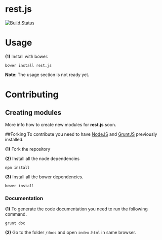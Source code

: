 rest.js
===========
[![Build Status](https://travis-ci.org/TrueRest/rest-facotry.js.svg?branch=master)](https://travis-ci.org/TrueRest/rest-facotry.js)


# Usage

**(1)** Install with bower.
```
bower install rest.js
```

**Note**: The usage section is not ready yet.

# Contributing

## Creating modules
  More info how to create new modules for **rest.js** soon.

##Forking
To contribute you need to have [NodeJS](https://nodejs.org/en/) and [GruntJS](http://gruntjs.com/) previously installed.

**(1)** Fork the repository

**(2)** Install all the node dependencies
```
npm install
```

**(3)** Install all the bower dependencies.
```
bower install
```

### Documentation
**(1)** To generate the code documentation you need to run the following command.
```
grunt doc
```

**(2)** Go to the folder `/docs` and open `index.html` in same browser.
